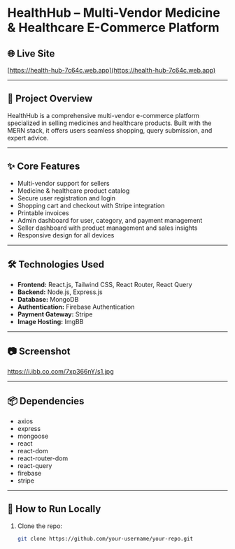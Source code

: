 # HealthHub – Multi-Vendor Medicine & Healthcare E-Commerce Platform

## 🌐 Live Site
[https://health-hub-7c64c.web.app](https://health-hub-7c64c.web.app)

---

## 📌 Project Overview
HealthHub is a comprehensive multi-vendor e-commerce platform specialized in selling medicines and healthcare products. Built with the MERN stack, it offers users seamless shopping, query submission, and expert advice.

---

## ✨ Core Features
- Multi-vendor support for sellers  
- Medicine & healthcare product catalog  
- Secure user registration and login  
- Shopping cart and checkout with Stripe integration  
- Printable invoices  
- Admin dashboard for user, category, and payment management  
- Seller dashboard with product management and sales insights  
- Responsive design for all devices  

---

## 🛠 Technologies Used
- **Frontend:** React.js, Tailwind CSS, React Router, React Query  
- **Backend:** Node.js, Express.js  
- **Database:** MongoDB  
- **Authentication:** Firebase Authentication  
- **Payment Gateway:** Stripe  
- **Image Hosting:** ImgBB  

---

## 📷 Screenshot
https://i.ibb.co.com/7xp366nY/s1.jpg

---

## 📦 Dependencies
- axios  
- express  
- mongoose  
- react  
- react-dom  
- react-router-dom  
- react-query  
- firebase  
- stripe  

---

## 🚀 How to Run Locally

1. Clone the repo:  
   ```bash
   git clone https://github.com/your-username/your-repo.git
